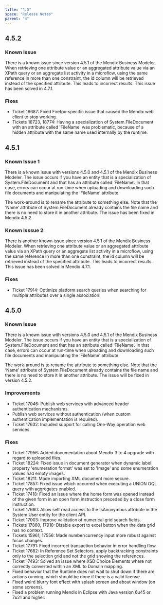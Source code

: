 ```yaml
---
title: "4.5"
space: "Release Notes"
parent: "4"
---
```


## 4.5.2

### Known Issue

There is a known issue since version 4.5.1 of the Mendix Business Modeler. When retrieving one attribute value or an aggregated attribute value via an XPath query or an aggregate list activity in a microflow, using the same reference in more than one constraint, the id column will be retrieved instead of the specified attribute. This leads to incorrect results. This issue has been solved in 4.7.1.

### Fixes

* Ticket 18687: Fixed Firefox-specific issue that caused the Mendix web client to stop working.
* Tickets 18723, 18774: Having a specialization of System.FileDocument with an attribute called 'FileName' was problematic, because of a hidden attribute with the same name used internally by the runtime.

## 4.5.1

### Known Issue 1

There is a known issue with versions 4.5.0 and 4.5.1 of the Mendix Business Modeler. The issue occurs if you have an entity that is a specialization of System.FileDocument and that has an attribute called ‘FileName’. In that case, errors can occur at run-time when uploading and downloading such file documents and manipulating the ‘FileName’ attribute.

The work-around is to rename the attribute to something else. Note that the ‘Name’ attribute of System.FileDocument already contains the file name and there is no need to store it in another attribute. The issue has been fixed in Mendix 4.5.2.

### Known Isssue 2

There is another known issue since version 4.5.1 of the Mendix Business Modeler. When retrieving one attribute value or an aggregated attribute value via an XPath query or an aggregate list activity in a microflow, using the same reference in more than one constraint, the id column will be retrieved instead of the specified attribute. This leads to incorrect results. This issue has been solved in Mendix 4.7.1.

### Fixes

* Ticket 17914: Optimize platform search queries when searching for multiple attributes over a single association.

## 4.5.0

### Known Issue

There is a known issue with versions 4.5.0 and 4.5.1 of the Mendix Business Modeler. The issue occurs if you have an entity that is a specialization of System.FileDocument and that has an attribute called ‘FileName’. In that case, errors can occur at run-time when uploading and downloading such file documents and manipulating the ‘FileName’ attribute.

The work-around is to rename the attribute to something else. Note that the ‘Name’ attribute of System.FileDocument already contains the file name and there is no need to store it in another attribute. The issue will be fixed in version 4.5.2.

### Improvements

* Ticket 17046: Publish web services with advanced header authentication mechanisms.
* Publish web services without authentication (when custom authentication implementation is required).
* Ticket 17632: Included support for calling One-Way operation web services.

### Fixes

* Ticket 17956: Added documentation about Mendix 3 to 4 upgrade with regard to uploaded files.
* Ticket 18224: Fixed issue in document generator when dynamic label property 'enumeration format' was set to 'Image' and some enumeration values had empty images.
* Ticket 18211: Made importing XML document more secure.
* Ticket 17857: Fixed issue which occurred when executing a UNION OQL query with aggregates enabled.
* Ticket 17418: Fixed an issue where the home form was opened instead of the given form in an open form instruction preceded by a close form instruction.
* Ticket 17660: Allow self read access to the IsAnonymous attribute in the System.User entity for the client API.
* Ticket 17003: Improve validation of numerical grid search fields.
* Tickets 17860, 17910: Disable export to excel button when the data grid has no context.
* Tickets 15961, 17556: Made number/currency input more robust against focus changes.
* Ticket 17791: Fixed incorrect transaction behavior in error handling flow.
* Ticket 17682: In Reference Set Selectors, apply backtracking constraints only to the selection grid and not the grid showing the references.
* Ticket 17493: Solved an issue where XSD Choice Elements where not correctly converted within an XML to Domain mapping.
* Fixed behavior that the Runtime does not wait to shut down if there are actions running, which should be done if there is a valid license.
* Fixed weird blurry font effect with splash screen and about window (on some screens).
* Fixed a problem running Mendix in Eclipse with Java version 6u45 or 7u21 and higher.
